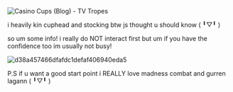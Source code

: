 <img src="https://static.tvtropes.org/pmwiki/pub/images/casino_cups.jpg" alt="Casino Cups (Blog) - TV Tropes"/>

i heavily kin cuphead and stocking btw js thought u should know (⁠ ⁠╹⁠▽⁠╹⁠ ⁠)

so um some info! i really do NOT interact first but um if you have the confidence too im usually not busy! 

![d38a457466dfafdc1defaf406940eda5](https://github.com/user-attachments/assets/6c06c59b-7fcf-46f9-b669-f9852c59793f)

P.S if u want a good start point i REALLY love madness combat and gurren lagann (⁠ ⁠╹⁠▽⁠╹⁠ ⁠)



